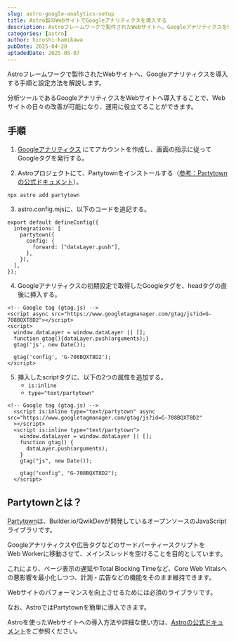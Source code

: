 ```yaml
---
slug: astro-google-analytics-setup
title: Astro製のWebサイトでGoogleアナリティクスを導入する
description: Astroフレームワークで製作されたWebサイトへ、Googleアナリティクスを導入する手順と設定方法を解説します。Astro製のシンプルで高速なWebサイトに分析ツールを統合し、Webサイトの運用に役立てることができます。
categories: [astro]
author: hiroshi-kamikawa
pubDate: 2025-04-20
uptadedDate: 2025-05-07
---
```


Astroフレームワークで製作されたWebサイトへ、Googleアナリティクスを導入する手順と設定方法を解説します。

分析ツールであるGoogleアナリティクスをWebサイトへ導入することで、Webサイトの日々の改善が可能になり、運用に役立てることができます。

## 手順

1. [Googleアナリティクス](https://analytics.google.com/analytics/web/provision/#/provision) にてアカウントを作成し、画面の指示に従ってGoogleタグを発行する。

2. Astroプロジェクトにて、Partytownをインストールする（[参考：Partytownの公式ドキュメント](https://partytown.qwik.dev/google-tag-manager/)）。
```
npx astro add partytown
```

3. astro.config.mjsに、以下のコードを追記する。

```
export default defineConfig({
  integrations: [
    partytown({
      config: {
        forward: ["dataLayer.push"],
      },
    }),
  ],
});
```

4. Googleアナリティクスの初期設定で取得したGoogleタグを、headタグの直後に挿入する。

```
<!-- Google tag (gtag.js) -->
<script async src="https://www.googletagmanager.com/gtag/js?id=G-708BQXT8D2"></script>
<script>
  window.dataLayer = window.dataLayer || [];
  function gtag(){dataLayer.push(arguments);}
  gtag('js', new Date());

  gtag('config', 'G-708BQXT8D2');
</script>
```

5. 挿入したscriptタグに、以下の2つの属性を追加する。
    - `is:inline`
    - `type="text/partytown"`

```
<!-- Google tag (gtag.js) -->
  <script is:inline type="text/partytown" async src="https://www.googletagmanager.com/gtag/js?id=G-708BQXT8D2"
  ></script>
  <script is:inline type="text/partytown">
    window.dataLayer = window.dataLayer || [];
    function gtag() {
      dataLayer.push(arguments);
    }
    gtag("js", new Date());

    gtag("config", "G-708BQXT8D2");
  </script>
```

## Partytownとは？

[Partytown](https://partytown.qwik.dev/)は、Builder.io/QwikDevが開発しているオープンソースのJavaScriptライブラリです。

Googleアナリティクスや広告タグなどのサードパーティースクリプトをWeb Workerに移動させて、メインスレッドを空けることを目的としています。

これにより、ページ表示の遅延やTotal Blocking Timeなど、Core Web Vitalsへの悪影響を最小化しつつ、計測・広告などの機能をそのまま維持できます。

Webサイトのパフォーマンスを向上させるためには必須のライブラリです。

なお、AstroではPartytownを簡単に導入できます。

Astroを使ったWebサイトへの導入方法や詳細な使い方は、[Astroの公式ドキュメント](https://docs.astro.build/ja/guides/integrations-guide/partytown/)をご参照ください。